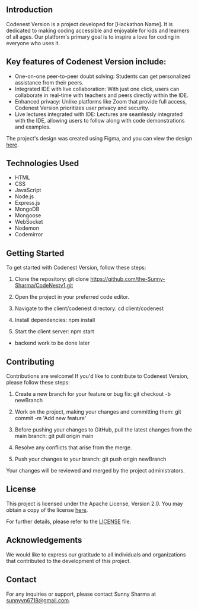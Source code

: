 ## Introduction

Codenest Version is a project developed for [Hackathon Name]. It is dedicated to making coding accessible and enjoyable for kids and learners of all ages. Our platform's primary goal is to inspire a love for coding in everyone who uses it.

## Key features of Codenest Version include:

- One-on-one peer-to-peer doubt solving: Students can get personalized assistance from their peers.
- Integrated IDE with live collaboration: With just one click, users can collaborate in real-time with teachers and peers directly within the IDE.
- Enhanced privacy: Unlike platforms like Zoom that provide full access, Codenest Version prioritizes user privacy and security.
- Live lectures integrated with IDE: Lectures are seamlessly integrated with the IDE, allowing users to follow along with code demonstrations and examples.

The project's design was created using Figma, and you can view the design [here](https://www.figma.com/file/giV55TvPHjXXE7xMPVUbhN/Untitled?type=design&node-id=0%3A1&mode=design&t=tPiJOBAap0A7kTiU-1).

## Technologies Used

- HTML
- CSS
- JavaScript
- Node.js
- Express.js
- MongoDB
- Mongoose
- WebSocket
- Nodemon
- Codemirror

## Getting Started

To get started with Codenest Version, follow these steps:

1. Clone the repository:
   git clone https://github.com/the-Sunny-Sharma/CodeNestv1.git

2. Open the project in your preferred code editor.

3. Navigate to the client/codenest directory:
   cd client/codenest

4. Install dependencies:
   npm install

5. Start the client server:
   npm start

- backend work to be done later

## Contributing

Contributions are welcome! If you'd like to contribute to Codenest Version, please follow these steps:

1. Create a new branch for your feature or bug fix:
   git checkout -b newBranch

2. Work on the project, making your changes and committing them:
   git commit -m 'Add new feature'

3. Before pushing your changes to GitHub, pull the latest changes from the main branch:
   git pull origin main

4. Resolve any conflicts that arise from the merge.

5. Push your changes to your branch:
   git push origin newBranch

Your changes will be reviewed and merged by the project administrators.

## License

This project is licensed under the Apache License, Version 2.0. You may obtain a copy of the license [here](http://www.apache.org/licenses/LICENSE-2.0).

For further details, please refer to the [LICENSE](LICENSE) file.

## Acknowledgements

We would like to express our gratitude to all individuals and organizations that contributed to the development of this project.

## Contact

For any inquiries or support, please contact Sunny Sharma at sunnyyn6718@gmail.com.
